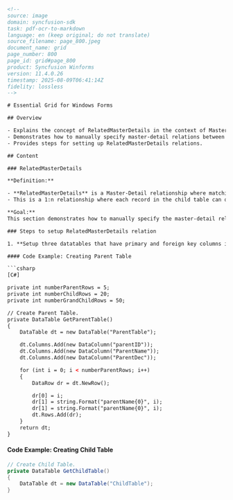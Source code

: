 ```html
<!-- 
source: image
domain: syncfusion-sdk
task: pdf-ocr-to-markdown
language: en (keep original; do not translate)
source_filename: page_800.jpeg
document_name: grid
page_number: 800
page_id: grid#page_800
product: Syncfusion Winforms
version: 11.4.0.26
timestamp: 2025-08-09T06:41:14Z
fidelity: lossless
-->

# Essential Grid for Windows Forms

## Overview

- Explains the concept of RelatedMasterDetails in the context of Master-Detail relations.
- Demonstrates how to manually specify master-detail relations between three independent tables with primary and foreign key columns in common.
- Provides steps for setting up RelatedMasterDetails relations.

## Content

### RelatedMasterDetails

**Definition:**

- **RelatedMasterDetails** is a Master-Detail relationship where matching keys in columns in the parent and child tables define a relationship between two tables.
- This is a 1:n relationship where each record in the child table can only belong to one parent record.

**Goal:**
This section demonstrates how to manually specify the master-detail relations between three independent tables that have the primary key and foreign key column in common.

### Steps to setup RelatedMasterDetails relation

1. **Setup three datatables that have primary and foreign key columns in common.**

#### Code Example: Creating Parent Table

```csharp
[C#]

private int numberParentRows = 5;
private int numberChildRows = 20;
private int numberGrandChildRows = 50;

// Create Parent Table.
private DataTable GetParentTable()
{
    DataTable dt = new DataTable("ParentTable");

    dt.Columns.Add(new DataColumn("parentID"));
    dt.Columns.Add(new DataColumn("ParentName"));
    dt.Columns.Add(new DataColumn("ParentDec"));

    for (int i = 0; i < numberParentRows; i++)
    {
        DataRow dr = dt.NewRow();

        dr[0] = i;
        dr[1] = string.Format("parentName{0}", i);
        dr[1] = string.Format("parentName{0}", i);
        dt.Rows.Add(dr);
    }
    return dt;
}
```

#### Code Example: Creating Child Table

```csharp
// Create Child Table.
private DataTable GetChildTable()
{
    DataTable dt = new DataTable("ChildTable");
}
```

<!-- tags: [Master-Detail Relation, RelatedMasterDetails, DataTable, ParentTable, ChildTable, PrimaryKey, ForeignKey, 1:n Relationship, C#] keywords: [Master-Detail, Table Setup, Data Relation, Primary Key, Foreign Key, Database Design] -->
```